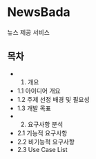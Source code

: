 # NewsBada
뉴스 제공 서비스

## 목차
- 1. 개요
- 1.1 아이디어 개요
- 1.2 주제 선정 배경 및 필요성
- 1.3 개발 목표
- 2. 요구사항 분석
- 2.1 기능적 요구사항
- 2.2 비기능적 요구사항
- 2.3 Use Case List
